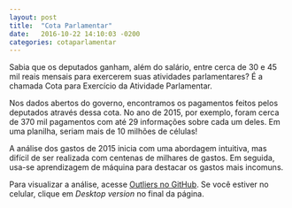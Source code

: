```yaml
---
layout: post
title:  "Cota Parlamentar"
date:   2016-10-22 14:10:03 -0200
categories: cotaparlamentar
---
```


Sabia que os deputados ganham, além do salário, entre cerca de 30 e 45 mil reais
mensais para exercerem suas atividades parlamentares? É a chamada Cota para
Exercício da Atividade Parlamentar.

Nos dados abertos do governo, encontramos os pagamentos feitos pelos deputados
através dessa cota. No ano de 2015, por exemplo, foram cerca de 370 mil
pagamentos com até 29 informações sobre cada um deles. Em uma planilha, seriam
mais de 10 milhões de células!

A análise dos gastos de 2015 inicia com uma abordagem intuitiva, mas difícil de
ser realizada com centenas de milhares de gastos. Em seguida, usa-se
aprendizagem de máquina para destacar os gastos mais incomuns.

Para visualizar a análise, acesse [Outliers no GitHub][outliers]. Se você
estiver no celular, clique em *Desktop version* no final da página.

[outliers]: https://github.com/cemsbr/dados.gov.br/blob/master/Outliers.ipynb

